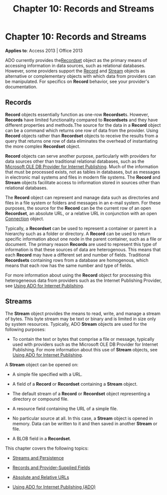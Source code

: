 ﻿---
title: 'Chapter 10: Records and Streams'
TOCTitle: 'Chapter 10: Records and Streams'
ms:assetid: 74862096-2273-3b61-f89c-06554ccf42cd
ms:mtpsurl: https://msdn.microsoft.com/library/JJ249477(v=office.15)
ms:contentKeyID: 48545663
ms.date: 09/18/2015
mtps_version: v=office.15
---

# Chapter 10: Records and Streams


**Applies to**: Access 2013 | Office 2013

ADO currently provides the[Recordset](recordset-object-ado.md) object as the primary means of accessing information in data sources, such as relational databases. However, some providers support the [Record](record-object-ado.md) and [Stream](stream-object-ado.md) objects as alternative or complementary objects with which data from providers can be manipulated. For specifics on **Record** behavior, see your provider's documentation.

## Records

**Record** objects essentially function as one-row **Recordset**s. However, **Records** have limited functionality compared to **Recordsets** and they have different properties and methods.The source for the data in a **Record** object can be a command which returns one row of data from the provider. Using **Record** objects rather than **Recordset** objects to receive the results from a query that returns one row of data eliminates the overhead of instantiating the more complex **Recordset** object.

**Record** objects can serve another purpose, particularly with providers for data sources other than traditional relational databases, such as the [Microsoft OLE DB Provider for Internet Publishing](microsoft-ole-db-provider-for-internet-publishing.md). Much of the information that must be processed exists, not as tables in databases, but as messages in electronic mail systems and files in modern file systems. The **Record** and **Stream** objects facilitate access to information stored in sources other than relational databases.

The **Record** object can represent and manage data such as directories and files in a file system or folders and messages in an e-mail system. For these purposes, the source for the **Record** can be the current row of an open **Recordset**, an absolute URL, or a relative URL in conjunction with an open [Connection](connection-object-ado.md) object.

Typically, a **Recordset** can be used to represent a container or parent in a hierarchy such as a folder or directory. A **Record** can be used to return specific information about one node in the parent container, such as a file or document. The primary reason **Records** are used to represent this type of information is that these sources of data are heterogenous. This means that each **Record** may have a different set and number of fields. Traditional **Recordsets** containing rows from a database are homogenous, which means that each row has the same number and type of fields.

For more information about using the **Record** object for processing this heterogeneous data from providers such as the Internet Publishing Provider, see [Using ADO for Internet Publishing](using-ado-for-internet-publishing.md).

## Streams

The **Stream** object provides the means to read, write, and manage a stream of bytes. This byte stream may be text or binary and is limited in size only by system resources. Typically, ADO **Stream** objects are used for the following purposes:

  - To contain the text or bytes that comprise a file or message, typically used with providers such as the Microsoft OLE DB Provider for Internet Publishing. For more information about this use of **Stream** objects, see [Using ADO for Internet Publishing](using-ado-for-internet-publishing.md).

A **Stream** object can be opened on:

  - A simple file specified with a URL.

  - A field of a **Record** or **Recordset** containing a **Stream** object.

  - The default stream of a **Record** or **Recordset** object representing a directory or compound file.

  - A resource field containing the URL of a simple file.

  - No particular source at all. In this case, a **Stream** object is opened in memory. Data can be written to it and then saved in another **Stream** or file.

  - A BLOB field in a **Recordset**.

This chapter covers the following topics:

- [Streams and Persistence](streams-and-persistence.md)

- [Records and Provider-Supplied Fields](records-and-provider-supplied-fields.md)

- [Absolute and Relative URLs](absolute-and-relative-urls.md)

- [Using ADO for Internet Publishing (ADO)](using-ado-for-internet-publishing-ado.md)